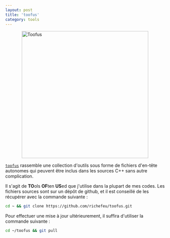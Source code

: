```yaml
---
layout: post
title: 'toofus'
category: tools
---
```


<img src="{{ site.baseurl }}/public/img/toofus_logo.png" alt="Toofus" style="display: block; margin: auto;" width="400px"/>

[`toofus`](https://github.com/richefeu/toofus) rassemble une collection d'outils sous forme de fichiers d'en-tête autonomes qui peuvent être inclus dans les sources C++ sans autre complication. 

Il s'agit de **TO**ols **OF**ten **US**ed que j'utilise dans la plupart de mes codes. Les fichiers sources sont sur un dépôt de github, et il est conseillé de les récupérer avec la commande suivante :

```sh
cd ~ && git clone https://github.com/richefeu/toofus.git
```

Pour effectuer une mise à jour ultérieurement, il suffira d'utiliser la commande suivante :

```sh
cd ~/toofus && git pull
```